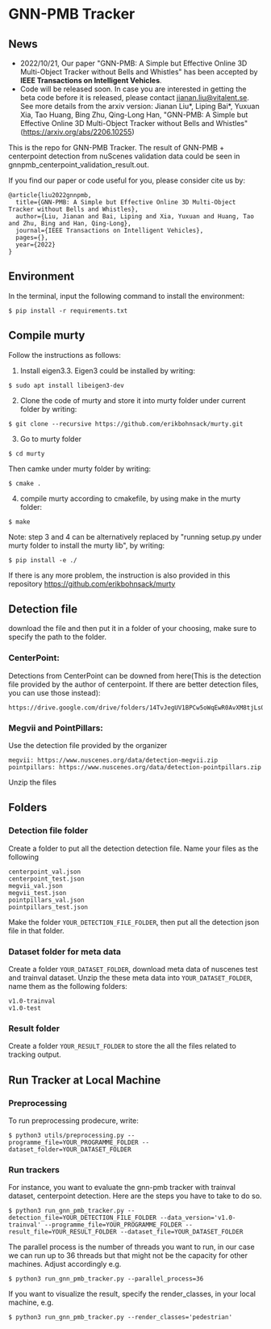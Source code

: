 # GNN-PMB Tracker


## News
* 2022/10/21, Our paper "GNN-PMB: A Simple but Effective Online 3D Multi-Object Tracker without Bells and Whistles" has been accepted by **IEEE Transactions on Intelligent Vehicles**.
* Code will be released soon. In case you are interested in getting the beta code before it is released, please contact jianan.liu@vitalent.se. See more details from the arxiv version: Jianan Liu*, Liping Bai*, Yuxuan Xia, Tao Huang, Bing Zhu, Qing-Long Han, "GNN-PMB: A Simple but Effective Online 3D Multi-Object Tracker without Bells and Whistles" (https://arxiv.org/abs/2206.10255)

This is the repo for GNN-PMB Tracker. The result of GNN-PMB + centerpoint detection from nuScenes validation data could be seen in gnnpmb_centerpoint_validation_result.out.


If you find our paper or code useful for you, please consider cite us by:
```
@article{liu2022gnnpmb,
  title={GNN-PMB: A Simple but Effective Online 3D Multi-Object Tracker without Bells and Whistles},
  author={Liu, Jianan and Bai, Liping and Xia, Yuxuan and Huang, Tao and Zhu, Bing and Han, Qing-Long},
  journal={IEEE Transactions on Intelligent Vehicles},
  pages={},
  year={2022}
}
```





## Environment
In the terminal, input the following command to install the environment: 
```
$ pip install -r requirements.txt
```

## Compile murty
Follow the instructions as follows:

1. Install eigen3.3. 
Eigen3 could be installed by writing:
```
$ sudo apt install libeigen3-dev
```

2. Clone the code of murty and store it into murty folder under current folder by writing:
```
$ git clone --recursive https://github.com/erikbohnsack/murty.git
```

3. Go to murty folder
```
$ cd murty
```

Then camke under murty folder by writing:
```
$ cmake .
```

4. compile murty according to cmakefile, by using make in the murty folder:
```
$ make
```

Note: step 3 and 4 can be alternatively replaced by "running setup.py under murty folder to install the murty lib", by writing:
```
$ pip install -e ./
```

If there is any more problem, the instruction is also provided in this repository https://github.com/erikbohnsack/murty



## Detection file
download the file and then put it in a folder of your choosing, make sure to specify the path to the folder.

### CenterPoint: 
Detections from CenterPoint can be downed from here(This is the detection file provided by the author of centerpoint. If there are better detection files, you can use those instead):
```
https://drive.google.com/drive/folders/14TvJegUV1BPCw5oWqEwR0AvXM8tjLsQt
```

### Megvii and PointPillars: 
Use the detection file provided by the organizer
```
megvii: https://www.nuscenes.org/data/detection-megvii.zip
pointpillars: https://www.nuscenes.org/data/detection-pointpillars.zip
```
Unzip the files



## Folders

### Detection file folder
Create a folder to put all the detection detection file. Name your files as the following
```
centerpoint_val.json
centerpoint_test.json
megvii_val.json
megvii_test.json
pointpillars_val.json
pointpillars_test.json
```
Make the folder `YOUR_DETECTION_FILE_FOLDER`, then put all the detection json file in that folder.

### Dataset folder for meta data
Create a folder `YOUR_DATASET_FOLDER`, download meta data of nuscenes test and trainval dataset. Unzip the these meta data into `YOUR_DATASET_FOLDER`, name them as the following folders:
```
v1.0-trainval
v1.0-test
```

### Result folder
Create a folder `YOUR_RESULT_FOLDER` to store the all the files related to tracking output.



## Run Tracker at Local Machine

### Preprocessing

To run preprocessing prodecure, write:
```
$ python3 utils/preprocessing.py --programme_file=YOUR_PROGRAMME_FOLDER --dataset_folder=YOUR_DATASET_FOLDER
```

### Run trackers
For instance, you want to evaluate the gnn-pmb tracker with trainval dataset, centerpoint detection. Here are the steps you have to take to do so.

```
$ python3 run_gnn_pmb_tracker.py --detection_file=YOUR_DETECTION_FILE_FOLDER --data_version='v1.0-trainval' --programme_file=YOUR_PROGRAMME_FOLDER --result_file=YOUR_RESULT_FOLDER --dataset_file=YOUR_DATASET_FOLDER
```

The parallel process is the number of threads you want to run, in our case we can run up to 36 threads but that might not be the capacity for other machines. Adjust accordingly e.g.
```
$ python3 run_gnn_pmb_tracker.py --parallel_process=36
```

If you want to visualize the result, specify the render_classes, in your local machine, e.g.
```
$ python3 run_gnn_pmb_tracker.py --render_classes='pedestrian'
```

